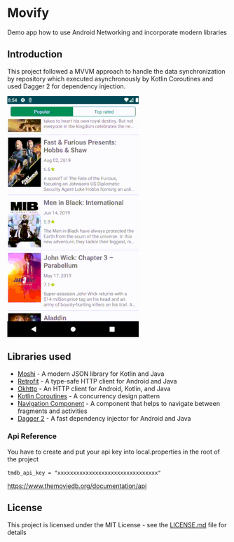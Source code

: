 # Movify

Demo app how to use Android Networking and incorporate modern libraries

## Introduction

  This project followed a MVVM approach to handle the data synchronization by repository which executed asynchronously by Kotlin Coroutines and used Dagger 2 for dependency injection.
  
  ![](movify-demonstration.gif)

## Libraries used

* [Moshi](http://square.github.io/moshi/1.x/moshi/) - A modern JSON library for Kotlin and Java
* [Retrofit](https://square.github.io/retrofit/) - A type-safe HTTP client for Android and Java
* [Okhttp](http://square.github.io/okhttp/) - An HTTP client for Android, Kotlin, and Java 
* [Kotlin Coroutines](https://developer.android.com/kotlin/coroutines) - A concurrency design pattern 
* [Navigation Component](https://developer.android.com/guide/navigation/navigation-getting-started) -  A component that helps to navigate between fragments and activities 
* [Dagger 2](https://github.com/google/dagger) - A fast dependency injector for Android and Java


### Api Reference
You have to create and put your api key into local.properties in the root of the project
```
tmdb_api_key = "xxxxxxxxxxxxxxxxxxxxxxxxxxxxxxxx"
```
https://www.themoviedb.org/documentation/api


## License

This project is licensed under the MIT License - see the [LICENSE.md](LICENSE.md) file for details

